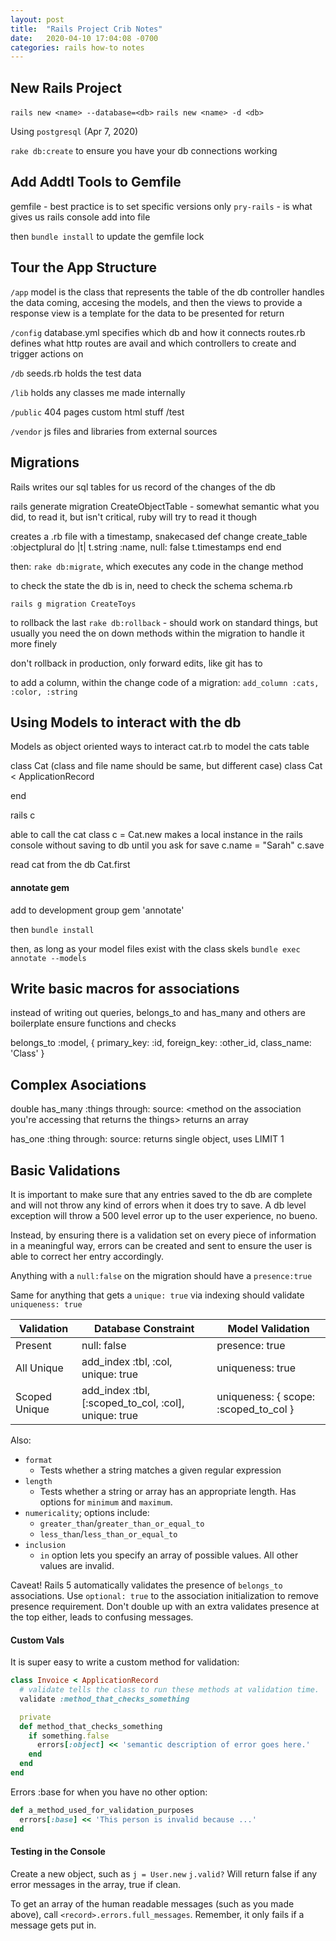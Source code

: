 ```yaml
---
layout: post
title:  "Rails Project Crib Notes"
date:   2020-04-10 17:04:08 -0700
categories: rails how-to notes
---
```


## New Rails Project
`rails new <name> --database=<db>`
`rails new <name> -d <db>`

Using `postgresql` (Apr 7, 2020)

`rake db:create` to ensure you have your db connections working

## Add Addtl Tools to Gemfile
gemfile - best practice is to set specific versions only
`pry-rails` - is what gives us rails console
add into file

then
`bundle install` to update the gemfile lock

## Tour the App Structure
`/app`
model is the class that represents the table of the db
controller handles the data coming, accesing the models, and then the views to provide a response
view is a template for the data to be presented for return

`/config`
database.yml
specifies which db and how it connects
routes.rb
defines what http routes are avail and which controllers to create and trigger actions on

`/db`
seeds.rb
holds the test data

`/lib`
holds any classes me made internally

`/public`
404 pages
custom html stuff
/test

`/vendor`
js files and libraries from external sources

## Migrations
Rails writes our sql tables for us
record of the changes of the db

rails generate migration CreateObjectTable - somewhat semantic what you did, to read it, but isn't critical, ruby will try to read it though

creates a .rb file with a timestamp, snakecased
def change
  <commands run in here/>
  create_table :objectplural do |t|
    t.string :name, null: false
    t.timestamps
  end
end


then:
`rake db:migrate`, which executes any code in the change method

to check the state the db is in, need to check the schema
schema.rb

`rails g migration CreateToys`

to rollback the last
`rake db:rollback` - should work on standard things, but usually you need the on down methods within the migration to handle it more finely

don't rollback in production, only forward edits, like git has to

to add a column, within the change code of a migration:
`add_column :cats, :color, :string`


## Using Models to interact with the db
Models as object oriented ways to interact
cat.rb to model the cats table

class Cat (class and file name should be same, but different case)
class Cat < ApplicationRecord

end

rails c

able to call the cat class
c = Cat.new
makes a local instance in the rails console without saving to db until you ask for save
c.name = "Sarah"
c.save

read cat from the db
Cat.first

#### annotate gem
add to development group
gem 'annotate'

then `bundle install`

then, as long as your model files exist with the class skels
`bundle exec annotate --models`

## Write basic macros for associations
instead of writing out queries, belongs_to and has_many and others are boilerplate ensure functions and checks

belongs_to :model, {
  primary_key: :id,
  foreign_key: :other_id,
  class_name: 'Class'
}

## Complex Asociations
double
has_many :things
  through: <an association>
  source: <method on the association you're accessing that returns the things>
returns an array

has_one :thing
  through: <name of some association>
  source: <method on there that gets you the rest of the way to the thing>
returns single object, uses LIMIT 1

## Basic Validations

It is important to make sure that any entries saved to the db are complete and will not throw any kind of errors when it does try to save. A db level exception will throw a 500 level error up to the user experience, no bueno.

Instead, by ensuring there is a validation set on every piece of information in a meaningful way, errors can be created and sent to ensure the user is able to correct her entry accordingly.

Anything with a `null:false` on the migration should have a `presence:true`

Same for anything that gets a `unique: true` via indexing should validate `uniqueness: true`

Validation    |  Database Constraint  |  Model Validation
-----------   |-----------------------|------------------
Present       |  null: false          |  presence: true
All Unique    |  add_index :tbl, :col, unique: true                   | uniqueness: true
Scoped Unique |  add_index :tbl, [:scoped_to_col, :col], unique: true | uniqueness: { scope: :scoped_to_col }

Also:
* `format`
    * Tests whether a string matches a given regular expression
* `length`
    * Tests whether a string or array has an appropriate length. Has
      options for `minimum` and `maximum`.
* `numericality`; options include:
    * `greater_than`/`greater_than_or_equal_to`
    * `less_than`/`less_than_or_equal_to`
* `inclusion`
    * `in` option lets you specify an array of possible values. All
      other values are invalid.

Caveat!
Rails 5 automatically validates the presence of `belongs_to` associations.
Use `optional: true` to the association initialization to remove presence requirement.
Don't double up with an extra validates presence at the top either, leads to confusing messages.

#### Custom Vals
It is super easy to write a custom method for validation:

```ruby
class Invoice < ApplicationRecord
  # validate tells the class to run these methods at validation time.
  validate :method_that_checks_something

  private
  def method_that_checks_something
    if something.false
      errors[:object] << 'semantic description of error goes here.'
    end
  end
end
```

Errors :base for when you have no other option:

```ruby
def a_method_used_for_validation_purposes
  errors[:base] << 'This person is invalid because ...'
end
```

#### Testing in the Console

Create a new object, such as 
`j = User.new`
`j.valid?` Will return false if any error messages in the array, true if clean.

To get an array of the human readable messages (such as you made above), call `<record>.errors.full_messages`. Remember, it only fails if a message gets put in.